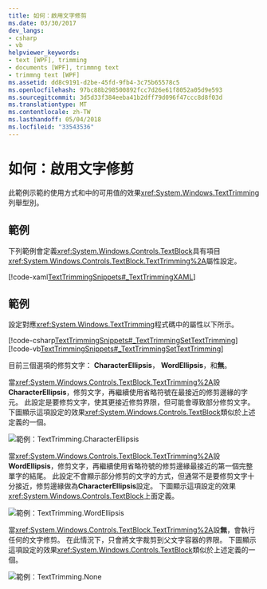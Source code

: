 ```yaml
---
title: 如何：啟用文字修剪
ms.date: 03/30/2017
dev_langs:
- csharp
- vb
helpviewer_keywords:
- text [WPF], trimming
- documents [WPF], trimmng text
- trimmng text [WPF]
ms.assetid: dd8c9191-d2be-45fd-9fb4-3c75b65578c5
ms.openlocfilehash: 97bc88b298500892fcc7d26e61f8052a05d9e593
ms.sourcegitcommit: 3d5d33f384eeba41b2dff79d096f47ccc8d8f03d
ms.translationtype: MT
ms.contentlocale: zh-TW
ms.lasthandoff: 05/04/2018
ms.locfileid: "33543536"
---
```

# <a name="how-to-enable-text-trimming"></a>如何：啟用文字修剪
此範例示範的使用方式和中的可用值的效果<xref:System.Windows.TextTrimming>列舉型別。  
  
## <a name="example"></a>範例  
 下列範例會定義<xref:System.Windows.Controls.TextBlock>具有項目<xref:System.Windows.Controls.TextBlock.TextTrimming%2A>屬性設定。  
  
 [!code-xaml[TextTrimmingSnippets#_TextTrimmingXAML](../../../../samples/snippets/csharp/VS_Snippets_Wpf/TextTrimmingSnippets/CSharp/Window1.xaml#_texttrimmingxaml)]  
  
## <a name="example"></a>範例  
 設定對應<xref:System.Windows.TextTrimming>程式碼中的屬性以下所示。  
  
 [!code-csharp[TextTrimmingSnippets#_TextTrimmingSetTextTrimming](../../../../samples/snippets/csharp/VS_Snippets_Wpf/TextTrimmingSnippets/CSharp/Window1.xaml.cs#_texttrimmingsettexttrimming)]
 [!code-vb[TextTrimmingSnippets#_TextTrimmingSetTextTrimming](../../../../samples/snippets/visualbasic/VS_Snippets_Wpf/TextTrimmingSnippets/VisualBasic/Window1.xaml.vb#_texttrimmingsettexttrimming)]  
  
 目前三個選項的修剪文字： **CharacterEllipsis**， **WordEllipsis**，和**無**。  
  
 當<xref:System.Windows.Controls.TextBlock.TextTrimming%2A>設**CharacterEllipsis**，修剪文字，再繼續使用省略符號在最接近的修剪邊緣的字元。  此設定是要修剪文字，使其更接近修剪界限，但可能會導致部分修剪文字。  下圖顯示這項設定的效果<xref:System.Windows.Controls.TextBlock>類似於上述定義的一個。  
  
 ![範例：TextTrimming.CharacterEllipsis](../../../../docs/framework/wpf/advanced/media/texttrimming-character.png "TextTrimming_Character")  
  
 當<xref:System.Windows.Controls.TextBlock.TextTrimming%2A>設**WordEllipsis**，修剪文字，再繼續使用省略符號的修剪邊緣最接近的第一個完整單字的結尾。  此設定不會顯示部分修剪的文字的方式，但通常不是要修剪文字十分接近，修剪邊緣做為**CharacterEllipsis**設定。  下圖顯示這項設定的效果<xref:System.Windows.Controls.TextBlock>上面定義。  
  
 ![範例：TextTrimming.WordEllipsis](../../../../docs/framework/wpf/advanced/media/texttrimming-word.png "TextTrimming_Word")  
  
 當<xref:System.Windows.Controls.TextBlock.TextTrimming%2A>設**無**，會執行任何的文字修剪。  在此情況下，只會將文字裁剪到父文字容器的界限。  下圖顯示這項設定的效果<xref:System.Windows.Controls.TextBlock>類似於上述定義的一個。  
  
 ![範例：TextTrimming.None](../../../../docs/framework/wpf/advanced/media/texttrimming-none.png "TextTrimming_None")
